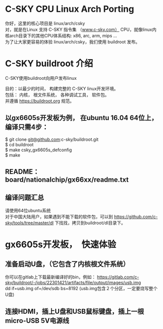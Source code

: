 # C-SKY CPU Linux Arch Porting

你好，这里的核心项目是 linux/arch/csky<br>
对，就是在Linux 支持 C-SKY 指令集 （www.c-sky.com） CPU，就像linux内核arch目录下的其他CPU体系结构: x86, arc, arm, mips ...<br>
为了让大家更容易的体验 linux/arch/csky，我们使用 buildroot 发布。<br>

# C-SKY buildroot 介绍

C-SKY使用buildroot向用户发布linux

目的：以最少的时间， 构建完整的 C-SKY linux开发环境。 <br>
包括： 内核， 根文件系统， 各种调试工具， 软件包。 <br>
并遵循 https://buildroot.org 规范。

## 以gx6605s开发板为例， 在ubuntu 16.04 64位上，编译只需4步：
$ git clone git@github.com:c-sky/buildroot.git<br>
$ cd buildroot<br>
$ make csky_gx6605s_defconfig<br>
$ make<br>

## README： board/nationalchip/gx66xx/readme.txt

## 编译问题汇总
请使用64位ubuntu系统<br>
对于中国大陆用户，如果遇到不能下载的软件包，可以到 https://github.com/c-sky/tools/tree/master/dl 下找找，拷贝到buildroot/dl目录下。

# gx6605s开发板，　快速体验
## 准备启动U盘，（它包含了内核根文件系统）
你可以在gitlab上下载最新编译好的bin，例如： https://gitlab.com/c-sky/buildroot/-/jobs/22301421/artifacts/file/output/images/usb.img<br>
dd if=usb.img of=/dev/sdb bs=8192 (usb.img包含２个分区，一定要烧写整个U盘)

## 连接HDMI，插上U盘和USB鼠标键盘，插上一根micro-USB 5V电源线

